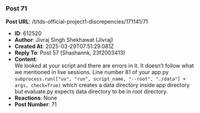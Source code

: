 ### Post 71
**Post URL**: /t/tds-official-project1-discrepencies/171141/71
- **ID**: 612520
- **Author**: Jivraj Singh Shekhawat (Jivraj)
- **Created At**: 2025-03-29T07:51:29.081Z
- **Reply To**: Post 57 (Shashannk, 23f2003413)
- **Content**:  
  We looked at your script and there are errors in it. It doesn’t follow what we mentioned in live sessions.
Line number 81 of your app.py
<code>subprocess.run(["uv", "run", script_name, "--root", "./data"] + args, check=True)</code>
which creates a data directory inside app directory but evaluate.py expects data directory to be in root directory.
- **Reactions**: None
- **Post Number**: 71

